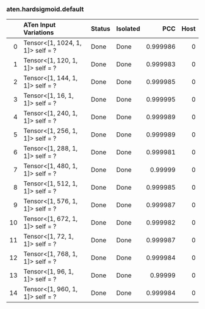 ### aten.hardsigmoid.default
|    | ATen Input Variations            | Status   | Isolated   |      PCC |   Host |
|---:|:---------------------------------|:---------|:-----------|---------:|-------:|
|  0 | Tensor<[1, 1024, 1, 1]> self = ? | Done     | Done       | 0.999986 |      0 |
|  1 | Tensor<[1, 120, 1, 1]> self = ?  | Done     | Done       | 0.999983 |      0 |
|  2 | Tensor<[1, 144, 1, 1]> self = ?  | Done     | Done       | 0.999985 |      0 |
|  3 | Tensor<[1, 16, 1, 1]> self = ?   | Done     | Done       | 0.999995 |      0 |
|  4 | Tensor<[1, 240, 1, 1]> self = ?  | Done     | Done       | 0.999989 |      0 |
|  5 | Tensor<[1, 256, 1, 1]> self = ?  | Done     | Done       | 0.999989 |      0 |
|  6 | Tensor<[1, 288, 1, 1]> self = ?  | Done     | Done       | 0.999981 |      0 |
|  7 | Tensor<[1, 480, 1, 1]> self = ?  | Done     | Done       | 0.99999  |      0 |
|  8 | Tensor<[1, 512, 1, 1]> self = ?  | Done     | Done       | 0.999985 |      0 |
|  9 | Tensor<[1, 576, 1, 1]> self = ?  | Done     | Done       | 0.999987 |      0 |
| 10 | Tensor<[1, 672, 1, 1]> self = ?  | Done     | Done       | 0.999982 |      0 |
| 11 | Tensor<[1, 72, 1, 1]> self = ?   | Done     | Done       | 0.999987 |      0 |
| 12 | Tensor<[1, 768, 1, 1]> self = ?  | Done     | Done       | 0.999984 |      0 |
| 13 | Tensor<[1, 96, 1, 1]> self = ?   | Done     | Done       | 0.99999  |      0 |
| 14 | Tensor<[1, 960, 1, 1]> self = ?  | Done     | Done       | 0.999984 |      0 |

